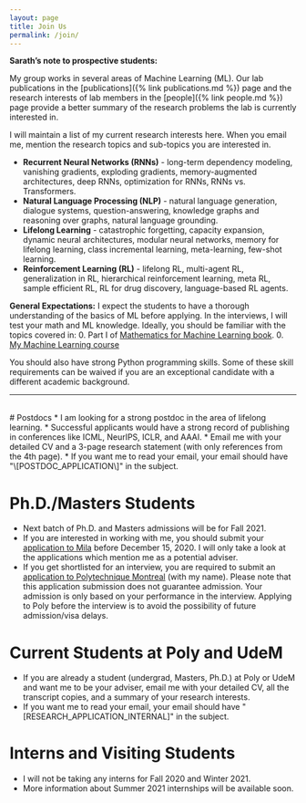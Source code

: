 ```yaml
---
layout: page
title: Join Us
permalink: /join/
---
```


**Sarath’s note to prospective students:**

My group works in several areas of Machine Learning (ML). Our lab publications in the [publications]({% link publications.md %}) page and the research interests of lab members in the [people]({% link people.md %}) page provide a better summary of the research problems the lab is currently interested  in.

I will maintain a list of my current research interests here. When you email me, mention the research topics and sub-topics you are interested in.
* **Recurrent Neural Networks (RNNs)** - long-term dependency modeling, vanishing gradients, exploding gradients, memory-augmented architectures, deep RNNs, optimization for RNNs, RNNs vs. Transformers.
* **Natural Language Processing (NLP)** - natural language generation, dialogue systems, question-answering, knowledge graphs and reasoning over graphs, natural language grounding.
* **Lifelong Learning** - catastrophic forgetting, capacity expansion, dynamic neural architectures, modular neural networks, memory for lifelong learning, class incremental learning, meta-learning, few-shot learning.
* **Reinforcement Learning (RL)** - lifelong RL, multi-agent RL, generalization in RL, hierarchical reinforcement learning, meta RL, sample efficient RL, RL for drug discovery, language-based RL agents.

**General Expectations:**
I expect the students to have a thorough understanding of the basics of ML before applying. In the interviews, I will test your math and ML knowledge. Ideally, you should be familiar with the topics covered in:
0. Part I of [Mathematics for Machine Learning book](https://mml-book.github.io/).
0. [My Machine Learning course](https://www.youtube.com/watch?v=snYZF8Dzuwo&list=PLImtCgowF_ET0mi-AmmqQ0SIJUpWYaIOr)

You should also have strong Python programming skills. Some of these skill requirements can be waived if you are an exceptional candidate with a different academic background.

---

<br>  
# Postdocs
* I am looking for a strong postdoc in the area of lifelong learning.
* Successful applicants would have a strong record of publishing in conferences like ICML, NeurIPS, ICLR, and AAAI.
* Email me with your detailed CV and a 3-page research statement (with only references from the 4th page).
* If you want me to read your email, your email should have "\[POSTDOC_APPLICATION\]" in the subject.

# Ph.D./Masters Students
* Next batch of Ph.D. and Masters admissions will be for Fall 2021.
* If you are interested in working with me, you should submit your [application to Mila](https://mila.quebec/en/cours/admission/) before December 15, 2020. I will only take a look at the applications which mention me as a potential adviser.
* If you get shortlisted for an interview, you are required to submit an [application to Polytechnique Montreal](https://admission.polymtl.ca/admission-main-web/pages/admission-dashboard.xhtml) (with my name). Please note that this application submission does not guarantee admission. Your admission is only based on your performance in the interview. Applying to Poly before the interview is to avoid the possibility of future admission/visa delays.

# Current Students at Poly and UdeM
* If you are already a student (undergrad, Masters, Ph.D.) at Poly or UdeM and want me to be your adviser, email me with your detailed CV, all the transcript copies, and a summary of your research interests.
* If you want me to read your email, your email should have "\[RESEARCH_APPLICATION_INTERNAL\]" in the subject.

# Interns and Visiting Students
* I will not be taking any interns for Fall 2020 and Winter 2021.
* More information about Summer 2021 internships will be available soon.
